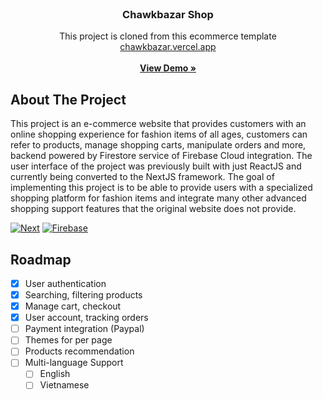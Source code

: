 <!-- PROJECT LOGO -->
<br />
<div align="center">
  <h3 align="center">Chawkbazar Shop</h3>

  <p align="center">
    This project is cloned from this ecommerce template
    <br />
    <a href="https://chawkbazar.vercel.app/">chawkbazar.vercel.app</a>
    <br />
    <br />
    <a href="https://chawkbazar-clone.vercel.app/"><strong>View Demo »</strong></a>
  </p>
</div>


<!-- ABOUT THE PROJECT -->
## About The Project

This project is an e-commerce website that provides customers with an online shopping experience for fashion items of all ages, customers can refer to products, manage shopping carts, manipulate orders and more, backend powered by Firestore service of Firebase Cloud integration. The user interface of the project was previously built with just ReactJS and currently being converted to the NextJS framework. The goal of implementing this project is to be able to provide users with a specialized shopping platform for fashion items and integrate many other advanced shopping support features that the original website does not provide.

[![Next][Next.js]][Next-url]
[![Firebase][Firebase]][Firebase-url]

<!-- ROADMAP -->
## Roadmap

- [x] User authentication
- [x] Searching, filtering products
- [x] Manage cart, checkout
- [x] User account, tracking orders
- [ ] Payment integration (Paypal)
- [ ] Themes for per page
- [ ] Products recommendation
- [ ] Multi-language Support
    - [ ] English
    - [ ] Vietnamese

<!-- MARKDOWN LINKS & IMAGES -->
<!-- https://www.markdownguide.org/basic-syntax/#reference-style-links -->
[product-screenshot]: images/screenshot.png
[Next.js]: https://img.shields.io/badge/next.js-000000?style=for-the-badge&logo=nextdotjs&logoColor=white
[Next-url]: https://nextjs.org/
[Firebase]: https://img.shields.io/badge/firebase-fccc45?style=for-the-badge&logo=firebase&logoColor=black
[Firebase-url]: https://firebase.google.com/

